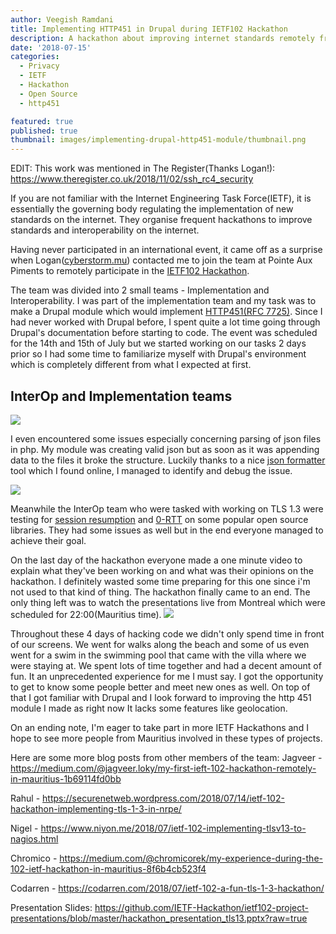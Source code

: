 ```yaml
---
author: Veegish Ramdani
title: Implementing HTTP451 in Drupal during IETF102 Hackathon
description: A hackathon about improving internet standards remotely from the island of Mauritius
date: '2018-07-15'
categories:
  - Privacy
  - IETF
  - Hackathon
  - Open Source
  - http451

featured: true
published: true
thumbnail: images/implementing-drupal-http451-module/thumbnail.png
---
```


<script>
    import Image from 'svimg/Image.svelte';
    import ImageCaption from './image-caption.svelte';
    import { Tweet } from 'sveltekit-embed'
</script>

EDIT: This work was mentioned in The Register(Thanks Logan!): https://www.theregister.co.uk/2018/11/02/ssh_rc4_security

If you are not familiar with the Internet Engineering Task Force(IETF), it is essentially the governing body regulating the implementation of new standards on the internet. They organise frequent hackathons to improve standards and interoperability on the internet.

Having never participated in an international event, it came off as a surprise when Logan([cyberstorm.mu](cyberstorm.mu)) contacted me to join the team at Pointe Aux Piments to remotely participate in the [IETF102 Hackathon](https://trac.ietf.org/trac/ietf/meeting/wiki/102hackathon).

The team was divided into 2 small teams - Implementation and Interoperability. I was part of the implementation team and my task was to make a Drupal module which would implement [HTTP451(RFC 7725)](https://tools.ietf.org/html/rfc7725). Since I had never worked with Drupal before, I spent quite a lot time going through Drupal's documentation before starting to code. The event was scheduled for the 14th and 15th of July but we started working on our tasks 2 days prior so I had some time to familiarize myself with Drupal's environment which is completely different from what I expected at first.

## InterOp and Implementation teams

<ImageCaption>
  <Image class="inline-basic-image" src="images/implementing-drupal-http451-module/implementing-drupal-http451-module-photo-1.jpg" />
</ImageCaption>

I even encountered some issues especially concerning parsing of json files in php. My module was creating valid json but as soon as it was appending data to the files it broke the structure. Luckily thanks to a nice [json formatter](https://jsonformatter.curiousconcept.com/) tool which I found online, I managed to identify and debug the issue.

<ImageCaption caption="Result of a censored page using the http451module">
  <Image class="inline-basic-image" src="images/implementing-drupal-http451-module/implementing-drupal-http451-module-screenshot-1.png" />
</ImageCaption>

Meanwhile the InterOp team who were tasked with working on TLS 1.3 were testing for [session resumption](https://blog.cloudflare.com/tls-session-resumption-full-speed-and-secure/) and [0-RTT](https://blog.cloudflare.com/introducing-0-rtt/) on some popular open source libraries. They had some issues as well but in the end everyone managed to achieve their goal.

On the last day of the hackathon everyone made a one minute video to explain what they've been working on and what was their opinions on the hackathon. I definitely wasted some time preparing for this one since i'm not used to that kind of thing. The hackathon finally came to an end. The only thing left was to watch the presentations live from Montreal which were scheduled for 22:00(Mauritius time).
<ImageCaption>
<Image class="inline-basic-image" src="images/implementing-drupal-http451-module/implementing-drupal-http451-module-photo-2.jpg" />
</ImageCaption>

Throughout these 4 days of hacking code we didn't only spend time in front of our screens. We went for walks along the beach and some of us even went for a swim in the swimming pool that came with the villa where we were staying at. We spent lots of time together and had a decent amount of fun. It an unprecedented experience for me I must say. I got the opportunity to get to know some people better and meet new ones as well. On top of that I got familiar with Drupal and I look forward to improving the http 451 module I made as right now It lacks some features like geolocation.

On an ending note, I'm eager to take part in more IETF Hackathons and I hope to see more people from Mauritius involved in these types of projects.

Here are some more blog posts from other members of the team:
Jagveer - https://medium.com/@jagveer.loky/my-first-ieft-102-hackathon-remotely-in-mauritius-1b69114fd0bb

Rahul - https://securenetweb.wordpress.com/2018/07/14/ietf-102-hackathon-implementing-tls-1-3-in-nrpe/

Nigel - https://www.niyon.me/2018/07/ietf-102-implementing-tlsv13-to-nagios.html

Chromico - https://medium.com/@chromicorek/my-experience-during-the-102-ietf-hackathon-in-mauritius-8f6b4cb523f4

Codarren - https://codarren.com/2018/07/ietf-102-a-fun-tls-1-3-hackathon/

Presentation Slides: https://github.com/IETF-Hackathon/ietf102-project-presentations/blob/master/hackathon_presentation_tls13.pptx?raw=true

<Tweet tweetLink="TheTunnelix/status/1018334920299577344" />
